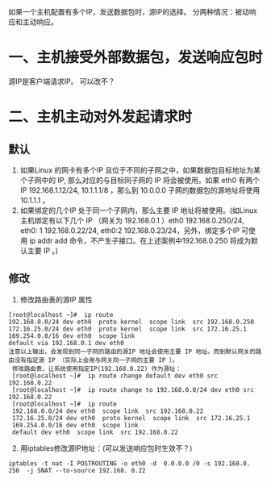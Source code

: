 如果一个主机配置有多个IP，发送数据包时，源IP的选择。
分两种情况：被动响应和主动响应。
# 一、主机接受外部数据包，发送响应包时
源IP是客户端请求IP。
可以改不？

# 二、主机主动对外发起请求时
## 默认
1. 如果Linux 的网卡有多个IP 且位于不同的子网之中，如果数据包目标地址为某个子网中的 IP,  那么对应的与目标同子网的 IP 将会被使用。如果 eth0 有两个 IP 192.168.1.12/24,  10.1.1.1/8 ，那么到 10.0.0.0 子网的数据包的源地址将使用 10.1.1.1 。
2. 如果绑定的几个IP 处于同一个子网内，那么主要 IP 地址将被使用。(如Linux 主机绑定有以下几个 IP （网关为 192.168.0.1 ）eth0 192.168.0.250/24,  eth0: 1  192.168.0.22/24,   eth0:2 192.168.0.23/24，另外，绑定多个IP 可使用 ip addr add 命令，不产生子接口。在上述案例中192.168.0.250 将成为默认主要 IP 。) 
## 修改
1. 修改路由表的源IP 属性
```
[root@localhost ~]#  ip route
192.168.0.0/24 dev eth0  proto kernel  scope link  src 192.168.0.250 
172.16.25.0/24 dev eth0  proto kernel  scope link  src 172.16.25.1 
169.254.0.0/16 dev eth0  scope link 
default via 192.168.0.1 dev eth0 
注意以上输出，会发现到同一子网的路由的源IP 地址会使用主要 IP 地址。而到默认网关的路由没有指定源 IP （实际上会用与网关同一子网的主要 IP ）。
 修改路由表，让系统使用指定IP(192.168.0.22) 作为源址：
 [root@localhost ~]#  ip route change default dev eth0 src 192.168.0.22
 [root@localhost ~]#  ip route change to 192.168.0.0/24 dev eth0 src 192.168.0.22
 [root@localhost ~]#  ip route
 192.168.0.0/24 dev eth0  scope link  src 192.168.0.22 
 172.16.25.0/24 dev eth0  proto kernel  scope link  src 172.16.25.1 
 169.254.0.0/16 dev eth0  scope link 
 default dev eth0  scope link  src 192.168.0.22 
```
2. 用iptables修改源IP地址：(可以发送响应包时生效不？)
```
iptables -t nat -I POSTROUTING -o eth0 -d  0.0.0.0 /0 -s 192.168.0. 250  -j SNAT --to-source 192.168. 0.22
```
